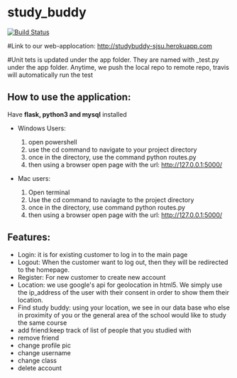 # study_buddy 
[![Build Status](https://travis-ci.com/dailesjsu/study_buddy.svg?branch=master)](https://travis-ci.com/dailesjsu/study_buddy)

#Link to our web-applocation:
http://studybuddy-sjsu.herokuapp.com

#Unit tets is updated under the app folder. They are named with _test.py under the app folder. Anytime, we push the local repo to remote repo, travis will automatically run the test  

## How to use the application:
 Have **flask, python3 and mysql** installed
 - Windows Users: 
    1. open powershell
    2. use the cd command to navigate to your project directory
    3. once in the directory, use the command python routes.py
    4. then using a browser open page with the url: http://127.0.0.1:5000/
  
 - Mac users:
    1. Open terminal 
    2. Use the cd command to naviagte to the project directory
    3. once in the directory, use command python routes.py
    4. then using a browser open page with the url: http://127.0.0.1:5000/

## Features: 

 - Login: it is for existing customer to log in to the main page
 - Logout: When the customer want to log out, then they will be redirected to the homepage.
 - Register: For new customer to create new account
 - Location: we use google's api for geolocation in html5. We simply use the ip_address of the user with their consent in order to show    them their location.
 - Find study buddy: using your location, we see in our data base who else in proximity of you or the general area of the school   would    like to study the same course
- add friend:keep track of list of people that you studied with
- remove friend
- change profile pic
- change username
- change class
- delete account
